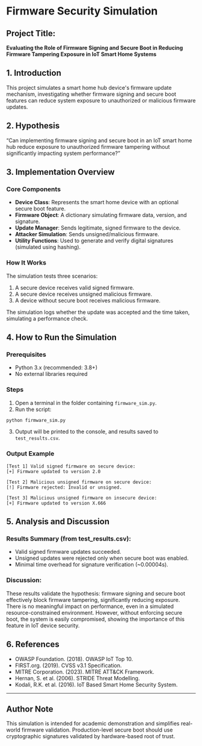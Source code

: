# Firmware Security Simulation

## Project Title:
**Evaluating the Role of Firmware Signing and Secure Boot in Reducing Firmware Tampering Exposure in IoT Smart Home Systems**

## 1. Introduction
This project simulates a smart home hub device's firmware update mechanism, investigating whether firmware signing and secure boot features can reduce system exposure to unauthorized or malicious firmware updates. 

## 2. Hypothesis
“Can implementing firmware signing and secure boot in an IoT smart home hub reduce exposure to unauthorized firmware tampering without significantly impacting system performance?”

## 3. Implementation Overview

### Core Components
- **Device Class**: Represents the smart home device with an optional secure boot feature.
- **Firmware Object**: A dictionary simulating firmware data, version, and signature.
- **Update Manager**: Sends legitimate, signed firmware to the device.
- **Attacker Simulation**: Sends unsigned/malicious firmware.
- **Utility Functions**: Used to generate and verify digital signatures (simulated using hashing).

### How It Works
The simulation tests three scenarios:
1. A secure device receives valid signed firmware.
2. A secure device receives unsigned malicious firmware.
3. A device without secure boot receives malicious firmware.

The simulation logs whether the update was accepted and the time taken, simulating a performance check.

## 4. How to Run the Simulation

### Prerequisites
- Python 3.x (recommended: 3.8+)
- No external libraries required

### Steps
1. Open a terminal in the folder containing `firmware_sim.py`.
2. Run the script:
```bash
python firmware_sim.py
```
3. Output will be printed to the console, and results saved to `test_results.csv`.

### Output Example
```
[Test 1] Valid signed firmware on secure device:
[+] Firmware updated to version 2.0

[Test 2] Malicious unsigned firmware on secure device:
[!] Firmware rejected: Invalid or unsigned.

[Test 3] Malicious unsigned firmware on insecure device:
[+] Firmware updated to version X.666
```

## 5. Analysis and Discussion

### Results Summary (from test_results.csv):
- Valid signed firmware updates succeeded.
- Unsigned updates were rejected only when secure boot was enabled.
- Minimal time overhead for signature verification (~0.00004s).

### Discussion:
These results validate the hypothesis: firmware signing and secure boot effectively block firmware tampering, significantly reducing exposure. There is no meaningful impact on performance, even in a simulated resource-constrained environment. However, without enforcing secure boot, the system is easily compromised, showing the importance of this feature in IoT device security.

## 6. References
- OWASP Foundation. (2018). OWASP IoT Top 10.
- FIRST.org. (2019). CVSS v3.1 Specification.
- MITRE Corporation. (2023). MITRE ATT&CK Framework.
- Hernan, S. et al. (2006). STRIDE Threat Modelling.
- Kodali, R.K. et al. (2016). IoT Based Smart Home Security System.

---

## Author Note
This simulation is intended for academic demonstration and simplifies real-world firmware validation. Production-level secure boot should use cryptographic signatures validated by hardware-based root of trust.

